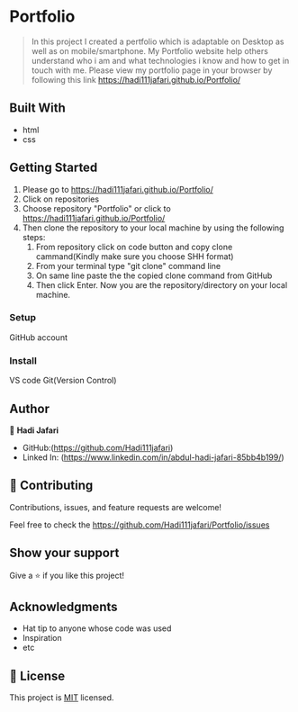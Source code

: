 # Portfolio

> In this project I created a pertfolio which is adaptable on Desktop as well as on mobile/smartphone. My Portfolio website help others understand who i am and what technologies i know and how to get in touch with me. Please view my portfolio page in your browser by following this link https://hadi111jafari.github.io/Portfolio/


## Built With

- html
- css

## Getting Started
1. Please go to https://hadi111jafari.github.io/Portfolio/
2. Click on repositories
3. Choose repository "Portfolio" or click to  https://hadi111jafari.github.io/Portfolio/
4. Then clone the repository to your local machine by using the following steps:
     1. From repository click on code button and copy clone cammand(Kindly make sure you choose SHH format)
     2. From your terminal type "git clone" command line
     3. On same line paste the the copied clone command from GitHub
     4.  Then click Enter. Now you are the repository/directory on your local machine.
     
### Setup
GitHub account 

### Install
VS code
Git(Version Control)    

## Author

👤 **Hadi Jafari**

- GitHub:(https://github.com/Hadi111jafari)
- Linked In: (https://www.linkedin.com/in/abdul-hadi-jafari-85bb4b199/)

## 🤝 Contributing

Contributions, issues, and feature requests are welcome!

Feel free to check the https://github.com/Hadi111jafari/Portfolio/issues

## Show your support

Give a ⭐️ if you like this project!

## Acknowledgments

- Hat tip to anyone whose code was used
- Inspiration
- etc

## 📝 License

This project is [MIT](./MIT.md) licensed.
